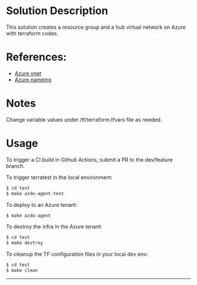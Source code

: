 # Solution Description
This solution creates a resource group and a hub virtual network on Azure with terraform codes.

# References:
* [Azure vnet](https://registry.terraform.io/modules/Azure/network/azurerm/latest)
* [Azure nameing](https://registry.terraform.io/modules/Azure/naming/azurerm/latest)

# Notes
Change variable values under /tf/terraform.tfvars file as needed. 

# Usage
To trigger a CI build in Github Actions, submit a PR to the dev/feature branch.

To trigger terratest in the local environment:
```bash
$ cd test
$ make azdo-agent-test
```

To deploy to an Azure tenant:
```bash
$ make azdo-agent
```

To destroy the infra in the Azure tenant:
```bash
$ cd test
$ make destroy
```

To cleanup the TF configuration files in your local dev env:
```bash
$ cd test
$ make clean
```

-----------